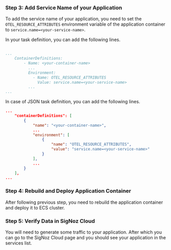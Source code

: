 ### Step 3: Add Service Name of your Application

To add the service name of your application, you need to set the
`OTEL_RESOURCE_ATTRIBUTES` environment variable of the application container
to `service.name=<your-service-name>`.

In your task definition, you can add the following lines.

```yaml

...
    ContainerDefinitions:
        - Name: <your-container-name>
          ...
          Environment:
            - Name: OTEL_RESOURCE_ATTRIBUTES
              Value: service.name=<your-service-name>
          ...
...
```

In case of JSON task definition, you can add the following lines.

```json
...
    "containerDefinitions": [
        {
            "name": "<your-container-name>",
            ...
            "environment": [
                {
                    "name": "OTEL_RESOURCE_ATTRIBUTES",
                    "value": "service.name=<your-service-name>"
                }
            ],
            ...
        }
    ],
...

```

### Step 4: Rebuild and Deploy Application Container

After following previous step, you need to rebuild the application container and deploy it to ECS cluster.

### Step 5: Verify Data in SigNoz Cloud

You will need to generate some traffic to your application. After which you can go to the
SigNoz Cloud page and you should see your application in the services list.